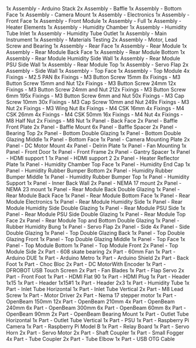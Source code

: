 1x Assembly - Arduino Stack
2x Assembly - Baffle
1x Assembly - Bottom Face
1x Assembly - Camera Mount
1x Assembly - Electronics
1x Assembly - Front Face
1x Assembly - Front Module
1x Assembly - Full
1x Assembly - Heater Elements
1x Assembly - Humidity Chamber
1x Assembly - Humidity Tube Inlet
1x Assembly - Humidity Tube Outlet
1x Assembly - Main Instrument
1x Assembly - Materials Testing
2x Assembly - Motor, Lead Screw and Bearing
1x Assembly - Rear Face
1x Assembly - Rear Module
1x Assembly - Rear Module Back Face
1x Assembly - Rear Module Bottom
1x Assembly - Rear Module Humidity Side Wall
1x Assembly - Rear Module PSU Side Wall
1x Assembly - Rear Module Top
1x Assembly - Servo Flap
2x Assembly - Side Wall
1x Assembly - Top Face
1x Assembly - Top Module
4x Fixings - M2.5 PAN
8x Fixings - M3 Button Screw 15mm
8x Fixings - M3 Button Screw 15mm and Nut
12x Fixings - M3 Button Screw 24mm
12x Fixings - M3 Button Screw 24mm and Nut
212x Fixings - M3 Button Screw 6mm
195x Fixings - M3 Button Screw 6mm and Nut
50x Fixings - M3 Cap Screw 10mm
30x Fixings - M3 Cap Screw 10mm and Nut
249x Fixings - M3 Nut
2x Fixings - M3 Wing Nut
8x Fixings - M4 CSK 16mm
4x Fixings - M4 CSK 26mm
4x Fixings - M4 CSK 50mm
16x Fixings - M4 Nut
4x Fixings - M8 Half Nut
2x Fixings - M8 Nut
1x Panel - Back Face
2x Panel - Baffle Front Plate
2x Panel - Baffle Mount
6x Panel - Baffle Spacer
2x Panel - Bearing Top
2x Panel - Bottom Double Glazing
1x Panel - Bottom Double Glazing Middle
1x Panel - Bottom Face
1x Panel - Camera Mounting Plate
2x Panel - DC Motor Mount
4x Panel - Delrin Plate
1x Panel - Fan Mounting
1x Panel - Front Door
1x Panel - Front Frame
2x Panel - Gantry Spacer
1x Panel - HDMI support 1
1x Panel - HDMI support 2
2x Panel - Heater Reflector Plate
1x Panel - Humidity Chamber Top Face
1x Panel - Humidity End Cap
1x Panel - Humidity Rubber Bumper Bottom
2x Panel - Humidity Rubber Bumper Middle
1x Panel - Humidity Rubber Bumper Top
1x Panel - Humidity Support
1x Panel - Inner Back Wall
2x Panel - NEMA 17 mount
2x Panel - NEMA 23 mount
1x Panel - Rear Module Back Double Glazing
1x Panel - Rear Module Back Face
1x Panel - Rear Module Bottom Face
1x Panel - Rear Module Electronics
1x Panel - Rear Module Humidity Side
1x Panel - Rear Module Humidity Side Double Glazing
1x Panel - Rear Module PSU Side
1x Panel - Rear Module PSU Side Double Glazing
1x Panel - Rear Module Top Face
2x Panel - Rear Module Top and Bottom Double Glazing
1x Panel - Rubber Humidity Bung
1x Panel - Servo Flap
2x Panel - Side
4x Panel - Side Double Glazing
1x Panel - Top Double Glazing Back
1x Panel - Top Double Glazing Front
1x Panel - Top Double Glazing Middle
1x Panel - Top Face
1x Panel - Top Module Bottom
1x Panel - Top Module Front
2x Panel - Top Module Side
2x Part - 608 skate bearing
2x Part - 60mm Fan
1x Part - Arduino DUE
1x Part - Arduino Metro
1x Part - Arduino Shield
2x Part - Back Foot
1x Part - Choc Bloc
2x Part - DC MotorWith Encoder
1x Part - DFROBOT USB Touch Screen
2x Part - Fan Blades
1x Part - Flap Servo
2x Part - Front Foot
1x Part - HDMI Flat 90
1x Part - HDMI Plug
1x Part - Header 1x15
1x Part - Header 1x15#1
1x Part - Header 2x3
1x Part - Humidity Tube
1x Part - Inlet Tube Horizontal
1x Part - Inlet Tube Vertical
2x Part - M8 Lead Screw
1x Part - Motor Driver
2x Part - Nema 17 stepper motor
1x Part - OpenBeam 150mm
12x Part - OpenBeam 210mm
4x Part - OpenBeam 240mm
6x Part - OpenBeam 300mm
6x Part - OpenBeam 60mm
8x Part - OpenBeam 90mm
2x Part - OpenBeam Bearing Mount
1x Part - Outlet Tube Horizontal
1x Part - Outlet Tube Vertical
1x Part - PSU
1x Part - Raspberry Pi Camera
1x Part - Raspberry Pi Model B
1x Part - Relay Board
1x Part - Servo Horn
2x Part - Servo Motor
2x Part - Shaft Coupler
1x Part - Small Fogger
4x Part - Tube Coupler
2x Part - Tube Elbow
1x Part - USB OTG Cable
